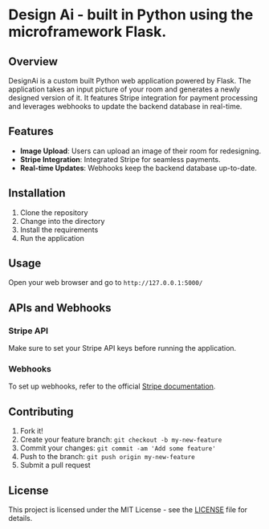 # Design Ai - built in Python using the microframework Flask. 

## Overview

DesignAi is a custom built Python web application powered by Flask. The application takes an input picture of your room and generates a newly designed version of it. It features Stripe integration for payment processing and leverages webhooks to update the backend database in real-time.

## Features

- **Image Upload**: Users can upload an image of their room for redesigning.
- **Stripe Integration**: Integrated Stripe for seamless payments.
- **Real-time Updates**: Webhooks keep the backend database up-to-date.
  
## Installation

1. Clone the repository
2. Change into the directory
3. Install the requirements
4. Run the application


## Usage

Open your web browser and go to `http://127.0.0.1:5000/`

## APIs and Webhooks

### Stripe API

Make sure to set your Stripe API keys before running the application.

### Webhooks

To set up webhooks, refer to the official [Stripe documentation](https://stripe.com/docs/webhooks).

## Contributing

1. Fork it!
2. Create your feature branch: `git checkout -b my-new-feature`
3. Commit your changes: `git commit -am 'Add some feature'`
4. Push to the branch: `git push origin my-new-feature`
5. Submit a pull request

## License

This project is licensed under the MIT License - see the [LICENSE](LICENSE) file for details.
